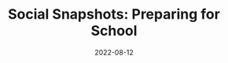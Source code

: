 ---
title: "Social Snapshots: Preparing for School"
show_title_on_cover: false
date: "2022-08-12"
version: 4
volume: 1
issue: 2
category: "Social Snapshots"
format: "comic-strip-v2022_2"
synopsis: "Zeanne teaches Zene how to get ready for school."
download_link: "https://drive.google.com/file/d/17fHx0SXVLVMBLhOV6W6iLnvRVSKle3TN/view?usp=sharing"
url: ""
modes_v2: [
    {mode_name: "Original", scenes: ["00", "01", "03-Onsite Original", "04", "05-Onsite Original", "06", "07-Onsite Original", "08", "09-Onsite Original", "10", "11-Onsite Original", "12", "13-Onsite Original", "14", "15-Onsite Original", "16", "17-Onsite Original", "18", "21-Onsite Original", "22", "23-Onsite Original", "24", "25-Onsite Original", "26", "27-Onsite Original", "28"]},
    {mode_name: "Onsite with Paperless Books and Notebooks", scenes: ["00", "01", "03-Onsite Paperless", "04", "05-Onsite Paperless", "06", "07-Onsite Paperless", "08", "09-Onsite Paperless", "10", "11-Onsite Paperless", "12", "13-Onsite Paperless", "14", "21-Onsite Paperless", "22", "23-Onsite Paperless", "24", "25-Onsite Paperless", "26", "27-Onsite Paperless", "28"]},
    {mode_name: "Onsite with Health Protocols", scenes: ["00", "01", "03-Onsite Health", "04", "05-Onsite Health", "06", "07-Onsite Health", "08", "09-Onsite Health", "10", "11-Onsite Health", "12", "13-Onsite Health", "14", "15-Onsite Health", "16", "17-Onsite Health", "18", "19-Onsite Health", "20", "21-Onsite Health", "22", "23-Onsite Health", "24", "25-Onsite Health", "26", "27-Onsite Health", "28"]},
    {mode_name: "Onsite with Health Protocols and Paperless Books and Notebooks", scenes: ["00", "01", "03-Onsite Paperless Health", "04", "05-Onsite Paperless Health", "06", "07-Onsite Paperless Health", "08", "09-Onsite Paperless Health", "10", "11-Onsite Paperless Health", "12", "13-Onsite Paperless Health", "14", "19-Onsite Paperless Health", "20", "21-Onsite Paperless Health", "22", "23-Onsite Paperless Health", "24", "25-Onsite Paperless Health", "26", "27-Onsite Paperless Health", "28"]},
    {mode_name: "Offsite/Online", scenes: ["00", "02"]}
]
---